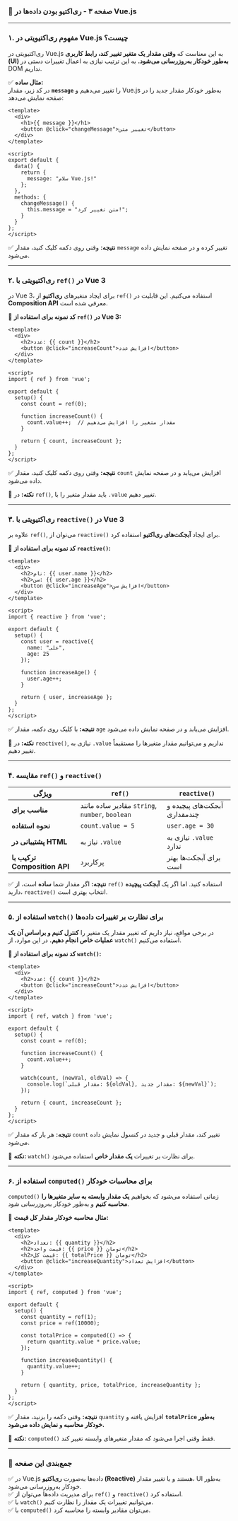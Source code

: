 ### **📌 صفحه ۳ - ری‌اکتیو بودن داده‌ها در Vue.js**  


---

### **۱. مفهوم ری‌اکتیویتی در Vue.js چیست؟**  

ری‌اکتیویتی در Vue.js به این معناست که **وقتی مقدار یک متغیر تغییر کند، رابط کاربری (UI) به‌طور خودکار به‌روزرسانی می‌شود.** به این ترتیب نیازی به اعمال تغییرات دستی در DOM نداریم.  

✅ **مثال ساده:**  
در کد زیر، مقدار **`message`** را تغییر می‌دهیم و Vue.js به‌طور خودکار مقدار جدید را در صفحه نمایش می‌دهد:  

```vue
<template>
  <div>
    <h1>{{ message }}</h1>
    <button @click="changeMessage">تغییر متن</button>
  </div>
</template>

<script>
export default {
  data() {
    return {
      message: "سلام Vue.js!"
    };
  },
  methods: {
    changeMessage() {
      this.message = "متن تغییر کرد!";
    }
  }
};
</script>
```

✅ **نتیجه:** وقتی روی دکمه کلیک کنید، مقدار `message` تغییر کرده و در صفحه نمایش داده می‌شود.

---

### **۲. ری‌اکتیویتی با `ref()` در Vue 3**  

در Vue 3، برای ایجاد متغیرهای **ری‌اکتیو** از `ref()` استفاده می‌کنیم. این قابلیت در **Composition API** معرفی شده است.  

📌 **کد نمونه برای استفاده از `ref()` در Vue 3:**  

```vue
<template>
  <div>
    <h2>عدد: {{ count }}</h2>
    <button @click="increaseCount">افزایش عدد</button>
  </div>
</template>

<script>
import { ref } from 'vue';

export default {
  setup() {
    const count = ref(0);

    function increaseCount() {
      count.value++;  // مقدار متغیر را افزایش می‌دهیم
    }

    return { count, increaseCount };
  }
};
</script>
```

✅ **نتیجه:** وقتی روی دکمه کلیک کنید، مقدار `count` افزایش می‌یابد و در صفحه نمایش داده می‌شود.

📌 **نکته:** در `ref()`, باید مقدار متغیر را با `.value` تغییر دهیم.

---

### **۳. ری‌اکتیویتی با `reactive()` در Vue 3**  

علاوه بر `ref()`, می‌توان از `reactive()` برای ایجاد **آبجکت‌های ری‌اکتیو** استفاده کرد.  

📌 **کد نمونه برای استفاده از `reactive()`:**  

```vue
<template>
  <div>
    <h2>نام: {{ user.name }}</h2>
    <h2>سن: {{ user.age }}</h2>
    <button @click="increaseAge">افزایش سن</button>
  </div>
</template>

<script>
import { reactive } from 'vue';

export default {
  setup() {
    const user = reactive({
      name: "علی",
      age: 25
    });

    function increaseAge() {
      user.age++;
    }

    return { user, increaseAge };
  }
};
</script>
```

✅ **نتیجه:** با کلیک روی دکمه، مقدار `age` افزایش می‌یابد و در صفحه نمایش داده می‌شود.

📌 **نکته:** در `reactive()`, نیازی به `.value` نداریم و می‌توانیم مقدار متغیرها را مستقیماً تغییر دهیم.

---

### **۴. مقایسه `ref()` و `reactive()`**  

| ویژگی            | `ref()` | `reactive()` |
|----------------|--------|-------------|
| **مناسب برای** | مقادیر ساده مانند `string`, `number`, `boolean` | آبجکت‌های پیچیده و چندمقداری |
| **نحوه استفاده** | `count.value = 5` | `user.age = 30` |
| **پشتیبانی در HTML** | نیاز به `.value` | نیازی به `.value` ندارد |
| **ترکیب با Composition API** | پرکاربرد | برای آبجکت‌ها بهتر است |

✅ **نتیجه:** اگر مقدار شما **ساده** است، از `ref()` استفاده کنید. اما اگر یک **آبجکت پیچیده** دارید، `reactive()` انتخاب بهتری است.

---

### **۵. استفاده از `watch()` برای نظارت بر تغییرات داده‌ها**  

در برخی مواقع، نیاز داریم که تغییر مقدار یک متغیر را **کنترل کنیم و براساس آن یک عملیات خاص انجام دهیم.** در این موارد، از `watch()` استفاده می‌کنیم.  

📌 **کد نمونه برای استفاده از `watch()`:**  

```vue
<template>
  <div>
    <h2>عدد: {{ count }}</h2>
    <button @click="increaseCount">افزایش عدد</button>
  </div>
</template>

<script>
import { ref, watch } from 'vue';

export default {
  setup() {
    const count = ref(0);

    function increaseCount() {
      count.value++;
    }

    watch(count, (newVal, oldVal) => {
      console.log(`مقدار قبلی: ${oldVal}, مقدار جدید: ${newVal}`);
    });

    return { count, increaseCount };
  }
};
</script>
```

✅ **نتیجه:** هر بار که مقدار `count` تغییر کند، مقدار قبلی و جدید در کنسول نمایش داده می‌شود.

📌 **نکته:** `watch()` برای نظارت بر تغییرات **یک مقدار خاص** استفاده می‌شود.

---

### **۶. استفاده از `computed()` برای محاسبات خودکار**  

`computed()` زمانی استفاده می‌شود که بخواهیم **یک مقدار وابسته به سایر متغیرها را محاسبه کنیم** و به‌طور خودکار به‌روزرسانی شود.

📌 **مثال محاسبه خودکار مقدار کل قیمت:**  

```vue
<template>
  <div>
    <h2>تعداد: {{ quantity }}</h2>
    <h2>قیمت واحد: {{ price }} تومان</h2>
    <h2>قیمت کل: {{ totalPrice }} تومان</h2>
    <button @click="increaseQuantity">افزایش تعداد</button>
  </div>
</template>

<script>
import { ref, computed } from 'vue';

export default {
  setup() {
    const quantity = ref(1);
    const price = ref(10000);

    const totalPrice = computed(() => {
      return quantity.value * price.value;
    });

    function increaseQuantity() {
      quantity.value++;
    }

    return { quantity, price, totalPrice, increaseQuantity };
  }
};
</script>
```

✅ **نتیجه:** وقتی دکمه را بزنید، مقدار `quantity` افزایش یافته و **`totalPrice` به‌طور خودکار محاسبه و نمایش داده می‌شود.**

📌 **نکته:** `computed()` فقط وقتی اجرا می‌شود که مقدار متغیرهای وابسته تغییر کند.

---

### **📌 جمع‌بندی این صفحه**  

✅ در Vue.js داده‌ها به‌صورت **ری‌اکتیو (Reactive)** هستند و با تغییر مقدار، UI به‌طور خودکار به‌روزرسانی می‌شود.  
✅ برای مدیریت داده‌ها می‌توان از `ref()` و `reactive()` استفاده کرد.  
✅ با `watch()` می‌توانیم تغییرات یک مقدار را نظارت کنیم.  
✅ با `computed()` می‌توان مقادیر وابسته را محاسبه کرد.  


